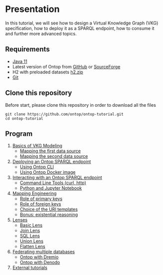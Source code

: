 # Presentation

In this tutorial, we will see how to design a Virtual Knowledge Graph (VKG) specification, how to deploy it as a SPARQL endpoint, how to consume it and further more advanced topics.

## Requirements

* [Java 11](http://www.oracle.com/technetwork/java/javase/downloads/index.html)
* Latest version of Ontop from [GitHub](https://github.com/ontop/ontop/releases) or [SourceForge](https://sourceforge.net/projects/ontop4obda/files/)
* H2 with preloaded datasets [h2.zip](h2.zip)
* [Git](https://git-scm.com/)

## Clone this repository

Before start, please clone this repository in order to download all the files

```console
git clone https://github.com/ontop/ontop-tutorial.git
cd ontop-tutorial
```

## Program

1. [Basics of VKG Modeling](basic/setup.md)
    * [Mapping the first data source](basic/university-1.md)
    * [Mapping the second data source](basic/university-2.md)
2. [Deploying an Ontop SPARQL endpoint](endpoint)
    * [Using Ontop CLI](endpoint/endpoint-cli.md)
    * [Using Ontop Docker image](endpoint/endpoint-docker.md) 
3. [Interacting with an Ontop SPARQL endpoint](interact/cli.md)
    * [Command Line Tools (curl, http)](interact/cli.md)
    * [Python and Jupyter Notebook](interact/jupyter.md)
4. [Mapping Engineering](mapping)
    * [Role of primary keys](mapping/primary-keys.md)
    * [Role of foreign keys](mapping/foreign-keys.md)
    * [Choice of the URI templates](mapping/uri-templates.md)
    * [Bonus: existential reasoning](mapping/existential.md)
5. [Lenses](lenses)
    * [Basic Lens](lenses/basic-lens.md)
    * [Join Lens](lenses/join-lens.md)
    * [SQL Lens](lenses/sql-lens.md)
    * [Union Lens](lenses/union-lens.md)
    * [Flatten Lens](lenses/flatten-lens.md)
6. [Federating multiple databases](federation)
    * [Ontop with Dremio](federation/dremio/README.md)
    * [Ontop with Denodo](federation/denodo/README.md)
7. [External tutorials](external-tutorials)
